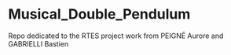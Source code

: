 # Musical_Double_Pendulum
Repo dedicated to the RTES project work from PEIGNÉ Aurore and GABRIELLI Bastien
